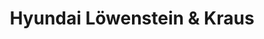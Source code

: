 ---
title: "Hyundai Löwenstein & Kraus"
url: /woelfersheim/hyundai-loewenstein-und-kraus/
shop: Autohaus
---